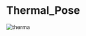 # Thermal_Pose
![therma](https://user-images.githubusercontent.com/54751571/112591948-22972200-8e2b-11eb-9700-9dcca8ff7bea.png)
